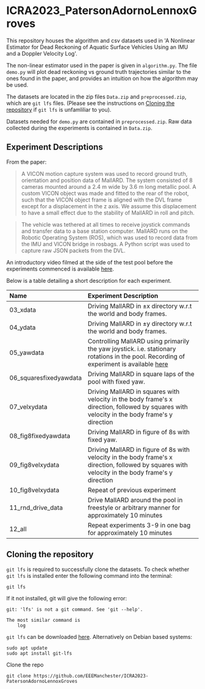 # ICRA2023_PatersonAdornoLennoxGroves

This repository houses the algorithm and csv datasets used in 'A Nonlinear
Estimator for Dead Reckoning of Aquatic Surface Vehicles Using an IMU and a
Doppler Velocity Log'.

The non-linear estimator used in the paper is given in `algorithm.py`. The file `demo.py` will plot dead reckoning vs ground truth trajectories similar to the ones found in the paper, and provides an intuition on how the algorithm may be used.

The datasets are located in the zip files `Data.zip` and `preprocessed.zip`, which are `git lfs` files. (Please see the instructions on [Cloning the repository](#cloning-the-repository) if `git lfs` is unfamliliar to you).

Datasets needed for `demo.py` are contained in `preprocessed.zip`. Raw data collected during the experiments is contained in `Data.zip`.

## Experiment Descriptions
From the paper:
> A VICON motion capture system was used to record ground truth, orientation and position data of MallARD. The system consisted of 8 cameras mounted around a 2.4 m wide by 3.6 m long metallic pool. A custom VICON object was made and fitted to the rear of the robot, such that the VICON object frame is aligned with the DVL frame except for a displacement in the z axis. We assume this displacement to have a small effect due to the stability of MallARD in roll and pitch.

> The vehicle was tethered at all times to receive joystick commands and transfer data to a base station computer. MallARD runs on the Robotic Operating System (ROS), which was used to record data from the IMU and VICON bridge in rosbags. A Python script was used to capture raw JSON packets from the DVL.

An introductory video filmed at the side of the test pool before the experiments commenced is available [here](https://youtu.be/bSmQ6CvPZY4).

Below is a table detailing a short description for each experiment.


| Name | Experiment Description |
|:---- |:-----------------------|
| 03_xdata| Driving MallARD in ±x directory w.r.t the world and body frames. |
| 04_ydata| Driving MallARD in ±y directory w.r.t the world and body frames.|
| 05_yawdata| Controlling MallARD using primarily the yaw joystick. i.e. stationary rotations in the pool. Recording of experiment is available [here](https://youtu.be/e5fJocezanA)|
| 06_squaresfixedyawdata| Driving MallARD in square laps of the pool with fixed yaw.|
| 07_velxydata| Driving MallARD in squares with velocity in the body frame's x direction, followed by squares with velocity in the body frame's y direction|
| 08_fig8fixedyawdata| Driving MallARD in figure of 8s with fixed yaw.|
| 09_fig8velxydata| Driving MallARD in figure of 8s with velocity in the body frame's x direction, followed by squares with velocity in the body frame's y direction |
| 10_fig8velxydata| Repeat of previous experiment|
| 11_rnd_drive_data| Drive MallARD around the pool in freestyle or arbitrary manner for approximately 10 minutes |
| 12_all| Repeat experiments 3-9 in one bag for approximately 10 minutes|


## Cloning the repository
`git lfs` is required to successfully clone the datasets. To check whether `git lfs` is installed enter the following command into the terminal:
```
git lfs
```
If it not installed, git will give the following error:
```
git: 'lfs' is not a git command. See 'git --help'.

The most similar command is
	log
```
`git lfs` can be downloaded [here](https://git-lfs.github.com/). Alternatively on Debian
based systems:
```
sudo apt update
sudo apt install git-lfs
```
Clone the repo
```
git clone https://github.com/EEEManchester/ICRA2023-PatersonAdornoLennoxGroves
```
